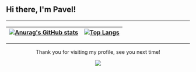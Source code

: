 ## Hi there, I'm Pavel!

---

| [![Anurag's GitHub stats](https://github-readme-stats.vercel.app/api?username=jarkz)](https://github.com/anuraghazra/github-readme-stats) | [![Top Langs](https://github-readme-stats.vercel.app/api/top-langs/?username=jarkz&layout=compact)](https://github.com/anuraghazra/github-readme-stats) |
| -------- | --------- |

---

<p align="center">
  Thank you for visiting my profile, see you next time!
</p>

<p align="center"> 
  <img src="https://profile-counter.glitch.me/jarkz/count.svg" />
</p>

<!--
**JarKz/JarKz** is a ✨ _special_ ✨ repository because its `README.md` (this file) appears on your GitHub profile.

Here are some ideas to get you started:

- 🔭 I’m currently working on ...
- 🌱 I’m currently learning ...
- 👯 I’m looking to collaborate on ...
- 🤔 I’m looking for help with ...
- 💬 Ask me about ...
- 📫 How to reach me: ...
- 😄 Pronouns: ...
- ⚡ Fun fact: ...
-->
